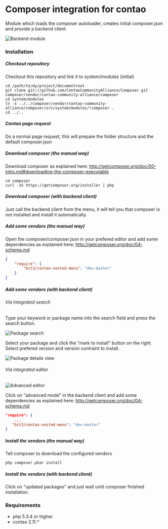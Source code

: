 Composer integration for contao
===============================

Module which loads the composer autoloader, creates initial composer.json and provide a backend client.

![Backend module](http://img59.imageshack.us/img59/830/composer1.png)

### Installation

##### Checkout repository

Checkout this repository and link it to system/modules (initial)

```
cd /path/to/my/project/documentroot
git clone git://github.com/ContaoCommunityAlliance/Composer.git composer/vendor/contao-community-alliance/composer
cd system/modules
ln -s ../../composer/vendor/contao-community-alliance/composer/src/system/modules/!composer .
cd ../..
```

##### Contao page request

Do a normal page request, this will prepare the folder structure and the default composer.json

##### Download composer (the manual way)

Download composer as explained here: http://getcomposer.org/doc/00-intro.md#downloading-the-composer-executable

```
cd composer
curl -sS https://getcomposer.org/installer | php
```

##### Download composer (with backend client)

Just call the backend client from the menu, it will tell you that composer is not installed and install it automatically.

##### Add some vendors (the manual way)

Open the composer/composer.json in your prefered editor and add some dependencies as explained here: http://getcomposer.org/doc/04-schema.md

```json
{
    "require": {
        "bit3/contao-nested-menu": "dev-master"
    }
}
```

##### Add some vendors (with backend client)

###### Via integrated search

Type your keyword or package name into the search field and press the search button.

![Package search](http://img705.imageshack.us/img705/5623/composer3.png)

Select your package and click the "mark to install" button on the right.
Select prefered version and version contraint to install.

![Package details view](http://img547.imageshack.us/img547/1969/composer4.png)

###### Via integrated editor

![Advanced editor](http://img199.imageshack.us/img199/9184/composer2.png)

Click on "advanced mode" in the backend client and add some dependencies as explained here: http://getcomposer.org/doc/04-schema.md

```json
"require": {
    ...
   "bit3/contao-nested-menu": "dev-master" 
}
```

##### Install the vendors (the manual way)

Tell composer to download the configured vendors

```
php composer.phar install
```

##### Install the vendors (with backend client)

Click on "updated packages" and just wait until composer finished installation.

### Requirements
* php 5.3.4 or higher
* contao 2.11.*
